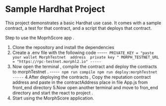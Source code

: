 # Sample Hardhat Project

This project demonstrates a basic Hardhat use case. It comes with a sample contract, a test for that contract, and a script that deploys that contract.

Step to use the MoprhScore app .
1. Clone the repository and install the dependencies
2. Create a .env file with the following code
-----```
   PRIVATE_KEY = "paste your wallet MorphTestnet  address  private key "
   MORPH_TESTNET_URL = "https://rpc-testnet.morphl2.io"
-----```
3. Now open the terminal , compile the contract and deploy the contracts to morphTestnet .
-----```
   npm run compile
   npm run deploy:morphTestnet
-----```
4.After deploying the contracts , Copy the reputation contract address and paste in the contractAddress place in file App.js from front_end directory
5.Now open another terminal and move to fron_end directory and start the react to project .
6. Start using the MorphScore application.

